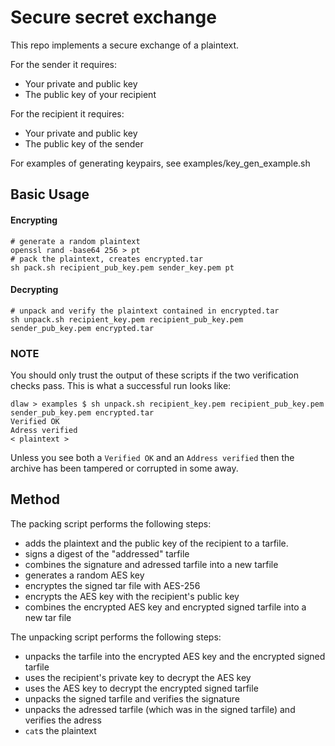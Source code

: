 # Secure secret exchange

This repo implements a secure exchange of a plaintext.

For the sender it requires:

* Your private and public key
* The public key of your recipient

For the recipient it requires:

* Your private and public key
* The public key of the sender

For examples of generating keypairs, see examples/key_gen_example.sh

## Basic Usage

#### Encrypting
```
# generate a random plaintext
openssl rand -base64 256 > pt
# pack the plaintext, creates encrypted.tar
sh pack.sh recipient_pub_key.pem sender_key.pem pt
```
#### Decrypting

```
# unpack and verify the plaintext contained in encrypted.tar
sh unpack.sh recipient_key.pem recipient_pub_key.pem sender_pub_key.pem encrypted.tar
```

### NOTE

You should only trust the output of these scripts if the two verification checks pass. This is what a successful run looks like:

```
dlaw > examples $ sh unpack.sh recipient_key.pem recipient_pub_key.pem sender_pub_key.pem encrypted.tar
Verified OK
Adress verified
< plaintext >
```

Unless you see both a `Verified OK` and an `Address verified` then the archive has been tampered or corrupted in some away.

## Method

The packing script performs the following steps:

* adds the plaintext and the public key of the recipient to a tarfile.
* signs a digest of the "addressed" tarfile
* combines the signature and adressed tarfile into a new tarfile
* generates a random AES key
* encryptes the signed tar file with AES-256
* encrypts the AES key with the recipient's public key
* combines the encrypted AES key and encrypted signed tarfile into a new tar file


The unpacking script performs the following steps:

* unpacks the tarfile into the encrypted AES key and the encrypted signed tarfile
* uses the recipient's private key to decrypt the AES key
* uses the AES key to decrypt the encrypted signed tarfile
* unpacks the signed tarfile and verifies the signature
* unpacks the adressed tarfile (which was in the signed tarfile) and verifies the adress
* `cat`s the plaintext
